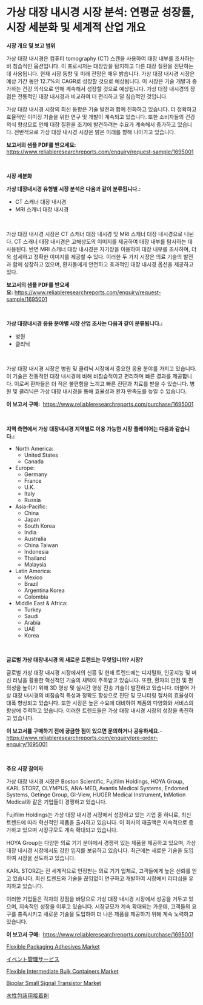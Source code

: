 <p><h1>가상 대장 내시경 시장 분석: 연평균 성장률, 시장 세분화 및 세계적 산업 개요</h1></p><p><strong>시장 개요 및 보고 범위</strong></p>
<p><p>가상 대장 내시경은 컴퓨터 tomography (CT) 스캔을 사용하여 대장 내부를 조사하는 비 침습적인 옵션입니다. 이 프로시저는 대장암을 탐지하고 다른 대장 질환을 진단하는 데 사용됩니다. 현재 시장 동향 및 미래 전망은 매우 밝습니다. 가상 대장 내시경 시장은 예상 기간 동안 12.7%의 CAGR로 성장할 것으로 예상됩니다. 이 시장은 기술 개발과 증가하는 건강 의식으로 인해 계속해서 성장할 것으로 예상됩니다. 가상 대장 내시경의 장점은 전통적인 대장 내시경과 비교하여 더 편리하고 덜 침습적인 것입니다.</p><p>가상 대장 내시경 시장의 최신 동향은 기술 발전과 함께 진화하고 있습니다. 더 정확하고 효율적인 이미징 기술을 위한 연구 및 개발이 계속되고 있습니다. 또한 소비자들의 건강 의식 향상으로 인해 대장 질환을 조기에 발견하려는 수요가 계속해서 증가하고 있습니다. 전반적으로 가상 대장 내시경 시장은 밝은 미래를 향해 나아가고 있습니다.</p></p>
<p><strong>보고서의 샘플 PDF를 받으세요:</strong> <a href="https://www.reliableresearchreports.com/enquiry/request-sample/1695001">https://www.reliableresearchreports.com/enquiry/request-sample/1695001</a></p>
<p>&nbsp;</p>
<p><strong>시장 세분화</strong></p>
<p><strong>가상 대장내시경 유형별 시장 분석은 다음과 같이 분류됩니다.:</strong></p>
<p><ul><li>CT 스캐너 대장 내시경</li><li>MRI 스캐너 대장 내시경</li></ul></p>
<p>&nbsp;</p>
<p><p>가상 대장 내시경 시장은 CT 스캐너 대장 내시경 및 MRI 스캐너 대장 내시경으로 나뉜다. CT 스캐너 대장 내시경은 고해상도의 이미지를 제공하여 대장 내부를 탐사하는 데 사용된다. 반면 MRI 스캐너 대장 내시경은 자기장을 이용하여 대장 내부를 조사하며, 더욱 섬세하고 정확한 이미지를 제공할 수 있다. 이러한 두 가지 시장은 의료 기술의 발전과 함께 성장하고 있으며, 환자들에게 안전하고 효과적인 대장 내시경 옵션을 제공하고 있다.</p></p>
<p><strong>보고서의 샘플 PDF를 받으세요:</strong>&nbsp;<a href="https://www.reliableresearchreports.com/enquiry/request-sample/1695001">https://www.reliableresearchreports.com/enquiry/request-sample/1695001</a></p>
<p>&nbsp;</p>
<p><strong> 가상 대장내시경 응용 분야별 시장 산업 조사는 다음과 같이 분류됩니다.:</strong></p>
<p><ul><li>병원</li><li>클리닉</li></ul></p>
<p>&nbsp;</p>
<p><p>가상 대장 내시경 시장은 병원 및 클리닉 시장에서 중요한 응용 분야를 가지고 있습니다. 이 기술은 전통적인 대장 내시경에 비해 비침습적이고 편리하며 빠른 결과를 제공합니다. 이로써 환자들은 더 적은 불편함을 느끼고 빠른 진단과 치료를 받을 수 있습니다. 병원 및 클리닉은 가상 대장 내시경을 통해 효율성과 환자 만족도를 높일 수 있습니다.</p></p>
<p><strong>이 보고서 구매:</strong>&nbsp; <a href="https://www.reliableresearchreports.com/purchase/1695001">https://www.reliableresearchreports.com/purchase/1695001</a></p>
<p>&nbsp;</p>
<p><strong>지역 측면에서 가상 대장내시경 지역별로 이용 가능한 시장 플레이어는 다음과 같습니다.:</strong></p>
<p><ul>
    <li>
        North America:
        <ul>
            <li>United States</li>
            <li>Canada</li>
        </ul>
    </li>
    <li>
        Europe:
        <ul>
            <li>Germany</li>
            <li>France</li>
            <li>U.K.</li>
            <li>Italy</li>
            <li>Russia</li>
        </ul>
    </li>
    <li>
        Asia-Pacific:
        <ul>
            <li>China</li>
            <li>Japan</li>
            <li>South Korea</li>
            <li>India</li>
            <li>Australia</li>
            <li>China Taiwan</li>
            <li>Indonesia</li>
            <li>Thailand</li>
            <li>Malaysia</li>
        </ul>
    </li>
    <li>
        Latin America:
        <ul>
            <li>Mexico</li>
            <li>Brazil</li>
            <li>Argentina Korea</li>
            <li>Colombia</li>
        </ul>
    </li>
    <li>
        Middle East & Africa:
        <ul>
            <li>Turkey</li>
            <li>Saudi</li>
            <li>Arabia</li>
            <li>UAE</li>
            <li>Korea</li>
        </ul>
    </li>
    </ul></p>
<p>&nbsp;</p>
<p><strong>글로벌 가상 대장내시경 의 새로운 트렌드는 무엇입니까? 시장?</strong></p>
<p><p>글로벌 가상 대장 내시경 시장에서의 신흥 및 현재 트렌드에는 디지털화, 인공지능 및 머신 러닝을 활용한 혁신적인 기술의 채택이 주목받고 있습니다. 또한, 환자의 안전 및 편의성을 높이기 위해 3D 영상 및 실시간 영상 전송 기술이 발전하고 있습니다. 더불어 가상 대장 내시경의 비침습적 특성과 정확도 향상으로 진단 및 모니터링 절차의 효율성이 대폭 향상되고 있습니다. 또한 시장은 높은 수요에 대비하여 제품의 다양화와 서비스의 향상에 주력하고 있습니다. 이러한 트렌드들은 가상 대장 내시경 시장의 성장을 촉진하고 있습니다.</p></p>
<p><strong>이 보고서를 구매하기 전에 궁금한 점이 있으면 문의하거나 공유하세요.</strong>- <a href="https://www.reliableresearchreports.com/enquiry/pre-order-enquiry/1695001">https://www.reliableresearchreports.com/enquiry/pre-order-enquiry/1695001</a></p>
<p>&nbsp;</p>
<p><strong>주요 시장 참여자</strong></p>
<p><p>가상 대장 내시경 시장은 Boston Scientific, Fujifilm Holdings, HOYA Group, KARL STORZ, OLYMPUS, ANA-MED, Avantis Medical Systems, Endomed Systems, Getinge Group, GI-View, HUGER Medical Instrument, InMotion Medical와 같은 기업들이 경쟁하고 있습니다.</p><p>Fujifilm Holdings는 가상 대장 내시경 시장에서 성장하고 있는 기업 중 하나로, 최신 트렌드에 따라 혁신적인 제품을 출시하고 있습니다. 이 회사의 매출액은 지속적으로 증가하고 있으며 시장규모도 계속 확대되고 있습니다.</p><p>HOYA Group는 다양한 의료 기기 분야에서 경쟁력 있는 제품을 제공하고 있으며, 가상 대장 내시경 시장에서도 강한 입지를 보유하고 있습니다. 최근에는 새로운 기술을 도입하여 시장을 선도하고 있습니다.</p><p>KARL STORZ는 전 세계적으로 인정받는 의료 기기 업체로, 고객들에게 높은 신뢰를 얻고 있습니다. 최신 트렌드와 기술을 끊임없이 연구하고 개발하여 시장에서 리더십을 유지하고 있습니다.</p><p>이러한 기업들은 각자의 강점을 바탕으로 가상 대장 내시경 시장에서 성공을 거두고 있으며, 지속적인 성장을 이루고 있습니다. 시장규모가 계속 확대되는 가운데, 고객들의 요구를 충족시키고 새로운 기술을 도입하여 더 나은 제품을 제공하기 위해 계속 노력하고 있습니다.</p></p>
<p><strong>이 보고서 구매:</strong>&nbsp;&nbsp;<a href="https://www.reliableresearchreports.com/purchase/1695001">https://www.reliableresearchreports.com/purchase/1695001</a></p>
<p><p><a href="https://github.com/mahnoor2003/Market-Research-Report-List-3/blob/main/flexible-packaging-adhesives-market.md">Flexible Packaging Adhesives Market</a></p><p><a href="https://github.com/mcbeesbxa270/Market-Research-Report-List-1/blob/main/5370333193515.md">イベント管理サービス</a></p><p><a href="https://github.com/BryceTownsendr/Market-Research-Report-List-3/blob/main/flexible-intermediate-bulk-containers-market.md">Flexible Intermediate Bulk Containers Market</a></p><p><a href="https://issuu.com/reportprime-2/docs/bipolar-small-signal-transistor-market-size-2030.p">Bipolar Small Signal Transistor Market</a></p><p><a href="https://github.com/ksxzwxabcuynh011/Market-Research-Report-List-1/blob/main/2390991193514.md">水性包装用接着剤</a></p></p>
